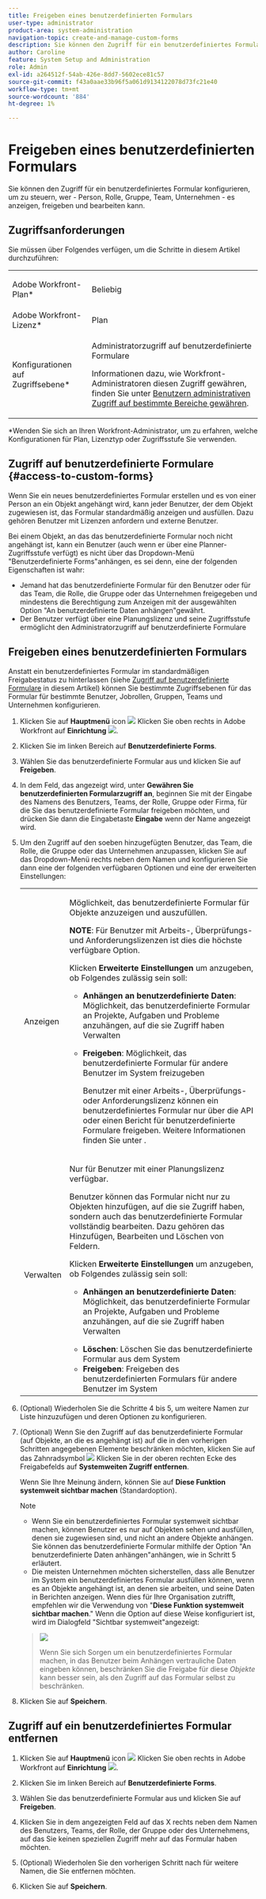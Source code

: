 ```yaml
---
title: Freigeben eines benutzerdefinierten Formulars
user-type: administrator
product-area: system-administration
navigation-topic: create-and-manage-custom-forms
description: Sie können den Zugriff für ein benutzerdefiniertes Formular konfigurieren, um zu steuern, wer - Person, Rolle, Gruppe, Team, Unternehmen - es anzeigen, freigeben und bearbeiten kann.
author: Caroline
feature: System Setup and Administration
role: Admin
exl-id: a264512f-54ab-426e-8dd7-5602ece81c57
source-git-commit: f43a0aae33b96f5a061d9134122078d73fc21e40
workflow-type: tm+mt
source-wordcount: '884'
ht-degree: 1%

---
```


# Freigeben eines benutzerdefinierten Formulars

Sie können den Zugriff für ein benutzerdefiniertes Formular konfigurieren, um zu steuern, wer - Person, Rolle, Gruppe, Team, Unternehmen - es anzeigen, freigeben und bearbeiten kann.

## Zugriffsanforderungen

Sie müssen über Folgendes verfügen, um die Schritte in diesem Artikel durchzuführen:

<table style="table-layout:auto"> 
 <col> 
 <col> 
 <tbody> 
  <tr data-mc-conditions=""> 
   <td role="rowheader"> <p>Adobe Workfront-Plan*</p> </td> 
   <td>Beliebig</td> 
  </tr> 
  <tr> 
   <td role="rowheader">Adobe Workfront-Lizenz*</td> 
   <td>Plan</td> 
  </tr> 
  <tr data-mc-conditions=""> 
   <td role="rowheader">Konfigurationen auf Zugriffsebene*</td> 
   <td> <p>Administratorzugriff auf benutzerdefinierte Formulare</p> <p>Informationen dazu, wie Workfront-Administratoren diesen Zugriff gewähren, finden Sie unter <a href="../../../administration-and-setup/add-users/configure-and-grant-access/grant-users-admin-access-certain-areas.md" class="MCXref xref" data-mc-variable-override="">Benutzern administrativen Zugriff auf bestimmte Bereiche gewähren</a>.</p> </td> 
  </tr> 
 </tbody> 
</table>

&#42;Wenden Sie sich an Ihren Workfront-Administrator, um zu erfahren, welche Konfigurationen für Plan, Lizenztyp oder Zugriffsstufe Sie verwenden.

## Zugriff auf benutzerdefinierte Formulare {#access-to-custom-forms}

Wenn Sie ein neues benutzerdefiniertes Formular erstellen und es von einer Person an ein Objekt angehängt wird, kann jeder Benutzer, der dem Objekt zugewiesen ist, das Formular standardmäßig anzeigen und ausfüllen. Dazu gehören Benutzer mit Lizenzen anfordern und externe Benutzer.

Bei einem Objekt, an das das benutzerdefinierte Formular noch nicht angehängt ist, kann ein Benutzer (auch wenn er über eine Planner-Zugriffsstufe verfügt) es nicht über das Dropdown-Menü &quot;Benutzerdefinierte Forms&quot;anhängen, es sei denn, eine der folgenden Eigenschaften ist wahr:

* Jemand hat das benutzerdefinierte Formular für den Benutzer oder für das Team, die Rolle, die Gruppe oder das Unternehmen freigegeben und mindestens die Berechtigung zum Anzeigen mit der ausgewählten Option &quot;An benutzerdefinierte Daten anhängen&quot;gewährt.
* Der Benutzer verfügt über eine Planungslizenz und seine Zugriffsstufe ermöglicht den Administratorzugriff auf benutzerdefinierte Formulare

## Freigeben eines benutzerdefinierten Formulars

Anstatt ein benutzerdefiniertes Formular im standardmäßigen Freigabestatus zu hinterlassen (siehe [Zugriff auf benutzerdefinierte Formulare](#access-to-custom-forms) in diesem Artikel) können Sie bestimmte Zugriffsebenen für das Formular für bestimmte Benutzer, Jobrollen, Gruppen, Teams und Unternehmen konfigurieren.

1. Klicken Sie auf **Hauptmenü** icon ![](assets/main-menu-icon.png) Klicken Sie oben rechts in Adobe Workfront auf **Einrichtung** ![](assets/gear-icon-settings.png).

1. Klicken Sie im linken Bereich auf **Benutzerdefinierte Forms**.
1. Wählen Sie das benutzerdefinierte Formular aus und klicken Sie auf **Freigeben**.
1. In dem Feld, das angezeigt wird, unter **Gewähren Sie benutzerdefinierten Formularzugriff an**, beginnen Sie mit der Eingabe des Namens des Benutzers, Teams, der Rolle, Gruppe oder Firma, für die Sie das benutzerdefinierte Formular freigeben möchten, und drücken Sie dann die Eingabetaste **Eingabe** wenn der Name angezeigt wird.
1. Um den Zugriff auf den soeben hinzugefügten Benutzer, das Team, die Rolle, die Gruppe oder das Unternehmen anzupassen, klicken Sie auf das Dropdown-Menü rechts neben dem Namen und konfigurieren Sie dann eine der folgenden verfügbaren Optionen und eine der erweiterten Einstellungen:

   <table style="table-layout:auto"> 
    <col> 
    <col> 
    <tbody> 
     <tr> 
      <td role="rowheader">Anzeigen</td> 
      <td> <p>Möglichkeit, das benutzerdefinierte Formular für Objekte anzuzeigen und auszufüllen.</p> <p><b>NOTE</b>: Für Benutzer mit Arbeits-, Überprüfungs- und Anforderungslizenzen ist dies die höchste verfügbare Option.</p> <p>Klicken <strong>Erweiterte Einstellungen</strong> um anzugeben, ob Folgendes zulässig sein soll:</p> 
       <ul> 
        <li><strong>Anhängen an benutzerdefinierte Daten</strong>: Möglichkeit, das benutzerdefinierte Formular an Projekte, Aufgaben und Probleme anzuhängen, auf die sie Zugriff haben Verwalten</li> 
        <li> <p><strong>Freigeben</strong>: Möglichkeit, das benutzerdefinierte Formular für andere Benutzer im System freizugeben</p> <p>Benutzer mit einer Arbeits-, Überprüfungs- oder Anforderungslizenz können ein benutzerdefiniertes Formular nur über die API oder einen Bericht für benutzerdefinierte Formulare freigeben. Weitere Informationen finden Sie unter .</p> </li> 
       </ul> </td> 
     </tr> 
     <tr> 
      <td role="rowheader">Verwalten</td> 
      <td> <p>Nur für Benutzer mit einer Planungslizenz verfügbar. </p> <p>Benutzer können das Formular nicht nur zu Objekten hinzufügen, auf die sie Zugriff haben, sondern auch das benutzerdefinierte Formular vollständig bearbeiten. Dazu gehören das Hinzufügen, Bearbeiten und Löschen von Feldern.</p> <p>Klicken <strong>Erweiterte Einstellungen</strong> um anzugeben, ob Folgendes zulässig sein soll:</p> 
       <ul> 
        <li> <p><strong>Anhängen an benutzerdefinierte Daten</strong>: Möglichkeit, das benutzerdefinierte Formular an Projekte, Aufgaben und Probleme anzuhängen, auf die sie Zugriff haben Verwalten</p> </li> 
        <li><strong>Löschen</strong>: Löschen Sie das benutzerdefinierte Formular aus dem System</li> 
        <li><strong>Freigeben</strong>: Freigeben des benutzerdefinierten Formulars für andere Benutzer im System</li> 
       </ul> </td> 
     </tr> 
    </tbody> 
   </table>

1. (Optional) Wiederholen Sie die Schritte 4 bis 5, um weitere Namen zur Liste hinzuzufügen und deren Optionen zu konfigurieren.
1. (Optional) Wenn Sie den Zugriff auf das benutzerdefinierte Formular (auf Objekte, an die es angehängt ist) auf die in den vorherigen Schritten angegebenen Elemente beschränken möchten, klicken Sie auf das Zahnradsymbol ![](assets/gear-icon-settings-with-dn-arrow.jpg) Klicken Sie in der oberen rechten Ecke des Freigabefelds auf **Systemweiten Zugriff entfernen**.

   Wenn Sie Ihre Meinung ändern, können Sie auf **Diese Funktion systemweit sichtbar machen** (Standardoption).

   >[!NOTE]
   >
   >* Wenn Sie ein benutzerdefiniertes Formular systemweit sichtbar machen, können Benutzer es nur auf Objekten sehen und ausfüllen, denen sie zugewiesen sind, und nicht an andere Objekte anhängen. Sie können das benutzerdefinierte Formular mithilfe der Option &quot;An benutzerdefinierte Daten anhängen&quot;anhängen, wie in Schritt 5 erläutert.
   >* Die meisten Unternehmen möchten sicherstellen, dass alle Benutzer im System ein benutzerdefiniertes Formular ausfüllen können, wenn es an Objekte angehängt ist, an denen sie arbeiten, und seine Daten in Berichten anzeigen. Wenn dies für Ihre Organisation zutrifft, empfehlen wir die Verwendung von &quot;**Diese Funktion systemweit sichtbar machen**.&quot; Wenn die Option auf diese Weise konfiguriert ist, wird im Dialogfeld &quot;Sichtbar systemweit&quot;angezeigt:

   >   
   >![](assets/visible-system-wide-350x480.png)
   >   
   >Wenn Sie sich Sorgen um ein benutzerdefiniertes Formular machen, in das Benutzer beim Anhängen vertrauliche Daten eingeben können, beschränken Sie die Freigabe für diese *Objekte* kann besser sein, als den Zugriff auf das Formular selbst zu beschränken.

1. Klicken Sie auf **Speichern**.

## Zugriff auf ein benutzerdefiniertes Formular entfernen

1. Klicken Sie auf **Hauptmenü** icon ![](assets/main-menu-icon.png) Klicken Sie oben rechts in Adobe Workfront auf **Einrichtung** ![](assets/gear-icon-settings.png).

1. Klicken Sie im linken Bereich auf **Benutzerdefinierte Forms**.
1. Wählen Sie das benutzerdefinierte Formular aus und klicken Sie auf **Freigeben**.
1. Klicken Sie in dem angezeigten Feld auf das X rechts neben dem Namen des Benutzers, Teams, der Rolle, der Gruppe oder des Unternehmens, auf das Sie keinen speziellen Zugriff mehr auf das Formular haben möchten.
1. (Optional) Wiederholen Sie den vorherigen Schritt nach für weitere Namen, die Sie entfernen möchten.
1. Klicken Sie auf **Speichern**.
